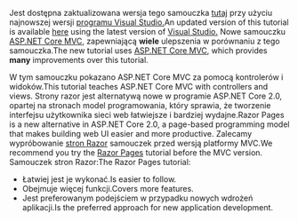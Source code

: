 <span data-ttu-id="0c1bb-101">Jest dostępna zaktualizowana wersja tego samouczka [tutaj](https://docs.microsoft.com/aspnet/core/tutorials/first-mvc-app/start-mvc) przy użyciu najnowszej wersji [programu Visual Studio.](https://www.visualstudio.com)</span><span class="sxs-lookup"><span data-stu-id="0c1bb-101">An updated version of this tutorial is available [here](https://docs.microsoft.com/aspnet/core/tutorials/first-mvc-app/start-mvc) using the latest version of [Visual Studio.](https://www.visualstudio.com)</span></span> <span data-ttu-id="0c1bb-102">Nowe samouczku [ASP.NET Core MVC](https://docs.microsoft.com/aspnet/core/mvc/), zapewniającą **wiele** ulepszenia w porównaniu z tego samouczka.</span><span class="sxs-lookup"><span data-stu-id="0c1bb-102">The new tutorial uses [ASP.NET Core MVC](https://docs.microsoft.com/aspnet/core/mvc/), which provides **many** improvements over this tutorial.</span></span>

<span data-ttu-id="0c1bb-103">W tym samouczku pokazano ASP.NET Core MVC za pomocą kontrolerów i widoków.</span><span class="sxs-lookup"><span data-stu-id="0c1bb-103">This tutorial teaches ASP.NET Core MVC with controllers and views.</span></span> <span data-ttu-id="0c1bb-104">Strony razor jest alternatywą nowe w programie ASP.NET Core 2.0, opartej na stronach model programowania, który sprawia, że tworzenie interfejsu użytkownika sieci web łatwiejsze i bardziej wydajne.</span><span class="sxs-lookup"><span data-stu-id="0c1bb-104">Razor Pages is a new alternative in ASP.NET Core 2.0, a page-based programming model that makes building web UI easier and more productive.</span></span> <span data-ttu-id="0c1bb-105">Zalecamy wypróbowanie [stron Razor](https://docs.microsoft.com/aspnet/core/mvc/razor-pages) samouczek przed wersją platformy MVC.</span><span class="sxs-lookup"><span data-stu-id="0c1bb-105">We recommend you try the [Razor Pages](https://docs.microsoft.com/aspnet/core/mvc/razor-pages) tutorial before the MVC version.</span></span> <span data-ttu-id="0c1bb-106">Samouczek stron Razor:</span><span class="sxs-lookup"><span data-stu-id="0c1bb-106">The Razor Pages tutorial:</span></span>

* <span data-ttu-id="0c1bb-107">Łatwiej jest je wykonać.</span><span class="sxs-lookup"><span data-stu-id="0c1bb-107">Is easier to follow.</span></span>
* <span data-ttu-id="0c1bb-108">Obejmuje więcej funkcji.</span><span class="sxs-lookup"><span data-stu-id="0c1bb-108">Covers more features.</span></span>
* <span data-ttu-id="0c1bb-109">Jest preferowanym podejściem w przypadku nowych wdrożeń aplikacji.</span><span class="sxs-lookup"><span data-stu-id="0c1bb-109">Is the preferred approach for new application development.</span></span>
